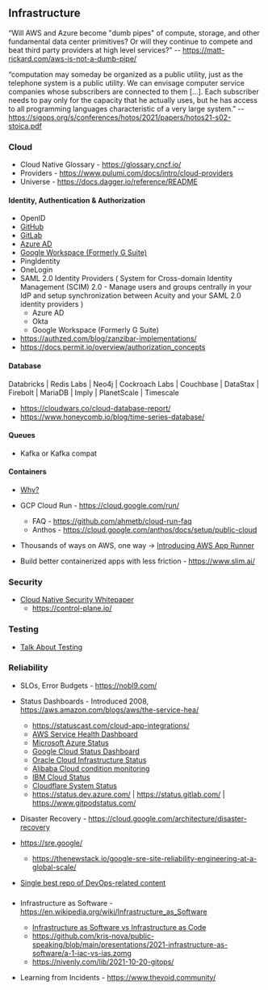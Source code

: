 ## Infrastructure

“Will AWS and Azure become "dumb pipes" of compute, storage, and other fundamental data center primitives? Or will they continue to compete and beat third party providers at high level services?” -- https://matt-rickard.com/aws-is-not-a-dumb-pipe/

“computation may someday be organized as a public utility, just as the telephone system is a public utility. We can envisage computer service companies whose subscribers are connected to them [...]. Each subscriber needs to pay only for the capacity that he actually uses, but he has access to all programming languages characteristic of a very large system.” -- https://sigops.org/s/conferences/hotos/2021/papers/hotos21-s02-stoica.pdf

### Cloud 
 * Cloud Native Glossary - https://glossary.cncf.io/
 * Providers - https://www.pulumi.com/docs/intro/cloud-providers
 * Universe - https://docs.dagger.io/reference/README

#### Identity, Authentication & Authorization 
  * OpenID
  * [GitHub](https://docs.github.com/en/actions/deployment/security-hardening-your-deployments/about-security-hardening-with-openid-connect#overview-of-openid-connect)
  * [GitLab](https://docs.gitlab.com/ee/administration/auth/README.html)
  * [Azure AD](https://docs.microsoft.com/en-us/azure/active-directory/external-identities/)
  * [Google Workspace (Formerly G Suite)](https://cloud.google.com/architecture/identity)
  * PingIdentity
  * OneLogin
  * SAML 2.0 Identity Providers ( System for Cross-domain Identity Management (SCIM) 2.0 - Manage users and groups centrally in your IdP and setup synchronization between Acuity and your SAML 2.0 identity providers )
    * Azure AD
    * Okta
    * Google Workspace (Formerly G Suite)
  * https://authzed.com/blog/zanzibar-implementations/
  * https://docs.permit.io/overview/authorization_concepts

#### Database
  
Databricks 
| Redis Labs
| Neo4j
| Cockroach Labs
| Couchbase
| DataStax
| Firebolt
| MariaDB
| Imply
| PlanetScale
| Timescale 

- https://cloudwars.co/cloud-database-report/
- https://www.honeycomb.io/blog/time-series-database/

#### Queues
  * Kafka or Kafka compat
  
#### Containers

* [Why?](https://insights.sei.cmu.edu/blog/11-leading-practices-when-implementing-a-container-strategy/)

* GCP Cloud Run - https://cloud.google.com/run/
  * FAQ - https://github.com/ahmetb/cloud-run-faq 
  * Anthos - https://cloud.google.com/anthos/docs/setup/public-cloud
* Thousands of ways on AWS, one way -> [Introducing AWS App Runner](https://aws.amazon.com/blogs/containers/introducing-aws-app-runner/)
* Build better containerized apps with less friction - https://www.slim.ai/

### Security

* [Cloud Native Security Whitepaper](https://github.com/cncf/tag-security/tree/main/security-whitepaper)
  * https://control-plane.io/

### Testing
* [Talk About Testing](https://dannorth.net/2021/07/26/we-need-to-talk-about-testing/)

### Reliability
* SLOs, Error Budgets - https://nobl9.com/

* Status Dashboards - Introduced 2008, https://aws.amazon.com/blogs/aws/the-service-hea/ 
  - https://statuscast.com/cloud-app-integrations/
  - [AWS Service Health Dashboard](https://status.aws.amazon.com/) 
  - [Microsoft Azure Status](https://status.azure.com/en-us/status)
  - [Google Cloud Status Dashboard](https://status.cloud.google.com/)
  - [Oracle Cloud Infrastructure Status](https://ocistatus.oraclecloud.com/)
  - [Alibaba Cloud condition monitoring](https://status.alibabacloud.com/)
  - [IBM Cloud Status](https://cloud.ibm.com/status)
  - [Cloudflare System Status](https://www.cloudflarestatus.com/)
  - https://status.dev.azure.com/ | https://status.gitlab.com/ | https://www.gitpodstatus.com/ 

* Disaster Recovery - https://cloud.google.com/architecture/disaster-recovery

* https://sre.google/
  * https://thenewstack.io/google-sre-site-reliability-engineering-at-a-global-scale/
* [Single best repo of DevOps-related content](https://cloud.google.com/architecture/devops/capabilities) 

### 
* Infrastructure as Software - https://en.wikipedia.org/wiki/Infrastructure_as_Software
  * [Infrastructure as Software vs Infrastructure as Code](https://www.youtube.com/watch?v=rtng6GNQd4w)
  * https://github.com/kris-nova/public-speaking/blob/main/presentations/2021-infrastructure-as-software/a-1-iac-vs-ias.zomg
  * https://nivenly.com/lib/2021-10-20-gitops/

* Learning from Incidents - https://www.thevoid.community/
